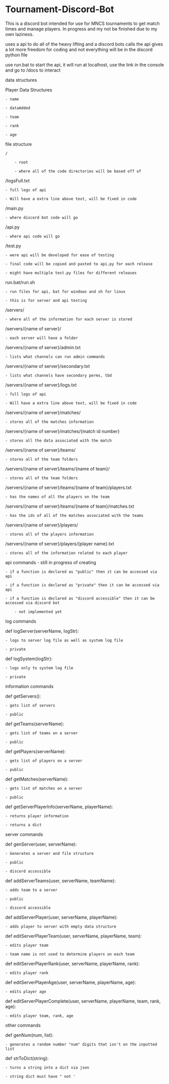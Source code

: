 # Tournament-Discord-Bot
This is a discord bot intended for use for MNCS tournaments to get match times and manage players. In progress and my not be finished due to my own laziness.


uses a api to do all of the heavy lifting and a discord bots calls the api
gives a lot more freedom for coding and not everything will be in the discord python file


use run.bat to start the api, it will run at localhost, use the link in the console and go to /docs to interact

data structures

Player Data Structures

    - name
    
    - dataAdded
    
    - team
    
    - rank
    
    - age
    


file structure

	/    

		- root
	
		- where all of the code directories will be based off of

/logsFull.txt  

	- full logs of api

    - Will have a extra line above text, will be fixed in code

/main.py  

	- where discord bot code will go

/api.py     

	- where api code will go

/test.py       

	- were api will be developed for ease of testing
	
	- final code will be copied and pasted to api.py for each release
	
	- might have multiple test.py files for different releases
													 
run.bat/run.sh

	- run files for api, bat for windows and sh for linux
	
	- this is for server and api testing
													 
/servers/   

	- where all of the information for each server is stored

/servers/{name of server}/         

	- each server will have a folder
	
/servers/{name of server}/admin.txt        

	- lists what channels can run admin commands
	
/servers/{name of server}/secondary.txt   

	- lists what channels have secondary perms, tbd

/servers/{name of server}/logs.txt 

	- full logs of api

    - Will have a extra line above text, will be fixed in code

/servers/{name of server}/matches/          

	- stores all of the matches information
	
/servers/{name of server}/matches/{match id number}   

	- stores all the data associated with the match

/servers/{name of server}/teams/                   

	- stores all of the team folders
	
/servers/{name of server}/teams/{name of team}/           

	- stores all of the team folders
	
/servers/{name of server}/teams/{name of team}/players.txt    

	- has the names of all the players on the team
	
/servers/{name of server}/teams/{name of team}/matches.txt    

	- has the ids of all of the matches associated with the teams

/servers/{name of server}/players/  

	- stores all of the players information
	
/servers/{name of server}/players/{player name}.txt   

	- stores all of the information related to each player



api commands - still in progress of creating

    - if a function is declared as "public" then it can be accessed via api

    - if a function is declared as "private" then it can be accessed via api

    - if a function is declared as "discord accessible" then it can be accessed via discord bot

        - not implemented yet


log commands 

def logServer(serverName, logStr): 

    - logs to server log file as well as system log file

    - private


def logSystem(logStr): 

    - logs only to system log file

    - private


information commands

def getServers(): 

    - gets list of servers

    - public

def getTeams(serverName): 

    - gets list of teams on a server

    - public

def getPlayers(serverName): 

    - gets list of players on a server

    - public

def getMatches(serverName): 
    
    - gets list of matches on a server

    - public

def getServerPlayerInfo(serverName, playerName): 

    - returns player information
    
    - returns a dict



server commands

def genServer(user, serverName): 

    - Generates a server and file structure

    - public

    - discord accessible

def addServerTeams(user, serverName, teamName): 

    - adds team to a server

    - public

    - discord accessible

def addServerPlayer(user, serverName, playerName): 

    - adds player to server with empty data structure

def editServerPlayerTeam(user, serverName, playerName, team): 

    - edits player team
    
    - team name is not used to determine players on each team

def editServerPlayerRank(user, serverName, playerName, rank): 

    - edits player rank

def editServerPlayerAge(user, serverName, playerName, age): 

    - edits player age

def editServerPlayerComplete(user, serverName, playerName, team, rank, age): 

    - edits player team, rank, age



other commands 

def genNum(num, list): 

    - generates a random number "num" digits that isn't on the inputted list

def strToDict(string): 

    - turns a string into a dict via json

    - string dict must have " not '
